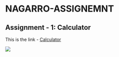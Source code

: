 # NAGARRO-ASSIGNEMNT

## Assignment - 1: Calculator
This is the link - [Calculator](https://utsav1004.github.io/NAGARRO-ASSIGNEMNT/Calculator/)


![](https://images.unsplash.com/photo-1644982653424-1bfed7f972a2?ixlib=rb-1.2.1&ixid=MnwxMjA3fDF8MHxwaG90by1wYWdlfHx8fGVufDB8fHx8&auto=format&fit=crop&w=789&q=80)
